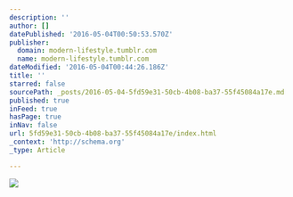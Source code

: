 ```yaml
---
description: ''
author: []
datePublished: '2016-05-04T00:50:53.570Z'
publisher:
  domain: modern-lifestyle.tumblr.com
  name: modern-lifestyle.tumblr.com
dateModified: '2016-05-04T00:44:26.186Z'
title: ''
starred: false
sourcePath: _posts/2016-05-04-5fd59e31-50cb-4b08-ba37-55f45084a17e.md
published: true
inFeed: true
hasPage: true
inNav: false
url: 5fd59e31-50cb-4b08-ba37-55f45084a17e/index.html
_context: 'http://schema.org'
_type: Article

---
```

![](http://66.media.tumblr.com/ef7df1e59d73c3e8d626bfb599a9ed1e/tumblr_naby9uXb8e1tjc1hio1_r1_500.jpg)